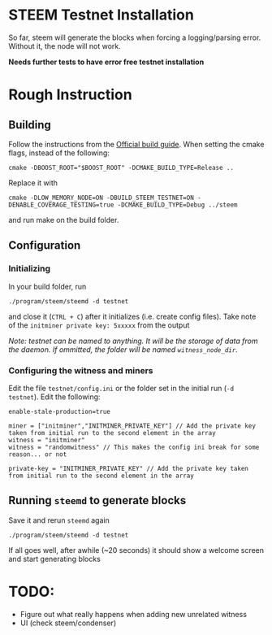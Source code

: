 # STEEM Testnet Installation

So far, steem will generate the blocks when forcing a logging/parsing error. Without it, the node will not work. 

__Needs further tests to have error free testnet installation__ 

# Rough Instruction

## Building

Follow the instructions from the [Official build guide](https://github.com/steemit/steem). When setting the cmake flags, instead of the following:

    cmake -DBOOST_ROOT="$BOOST_ROOT" -DCMAKE_BUILD_TYPE=Release ..

Replace it with 

    cmake -DLOW_MEMORY_NODE=ON -DBUILD_STEEM_TESTNET=ON -DENABLE_COVERAGE_TESTING=true -DCMAKE_BUILD_TYPE=Debug ../steem

and run make on the build folder.

## Configuration

### Initializing

In your build folder, run
    
    ./program/steem/steemd -d testnet
    
and close it (`CTRL + C`) after it initializes (i.e. create config files). Take note of the `initminer private key: 5xxxxx` from the output

_Note: testnet can be named to anything. It will be the storage of data from the daemon. If ommitted, the folder will be named `witness_node_dir`._

### Configuring the witness and miners

Edit the file `testnet/config.ini` or the folder set in the initial run (`-d testnet`). Edit the following:

    enable-stale-production=true

    miner = ["initminer","INITMINER_PRIVATE_KEY"] // Add the private key taken from initial run to the second element in the array
    witness = "initminer"
    witness = "randomwitness" // This makes the config ini break for some reason... or not

    private-key = "INITMINER_PRIVATE_KEY" // Add the private key taken from initial run to the second element in the array

## Running `steemd` to generate blocks

Save it and rerun `steemd` again

    ./program/steem/steemd -d testnet

If all goes well, after awhile (~20 seconds) it should show a welcome screen and start generating blocks

# TODO:

- Figure out what really happens when adding new unrelated witness
- UI (check steem/condenser)

